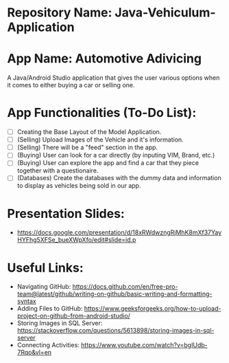 # Repository Name: Java-Vehiculum-Application
# App Name: Automotive Adivicing
A Java/Android Studio application that gives the user various options when it comes to either buying a car or selling one.

# App Functionalities (To-Do List):
- [ ] Creating the Base Layout of the Model Application.
- [ ] (Selling) Upload Images of the Vehicle and it's information. 
- [ ] (Selling) There will be a "feed" section in the app.
- [ ] (Buying) User can look for a car directly (by inputing VIM, Brand, etc.)
- [ ] (Buying) User can explore the app and find a car that they piece together with a questionaire.
- [ ] (Databases) Create the databases with the dummy data and information to display as vehicles being sold in our app. 

# Presentation Slides: 
- https://docs.google.com/presentation/d/18xRWdwzngRjMhK8mXf37YayHYFhg5XFSe_bueXWpXfo/edit#slide=id.p

# Useful Links:
- Navigating GitHub: https://docs.github.com/en/free-pro-team@latest/github/writing-on-github/basic-writing-and-formatting-syntax
- Adding Files to GitHub: https://www.geeksforgeeks.org/how-to-upload-project-on-github-from-android-studio/
- Storing Images in SQL Server: https://stackoverflow.com/questions/5613898/storing-images-in-sql-server
- Connecting Activities: https://www.youtube.com/watch?v=bgIUdb-7Rqo&vl=en
